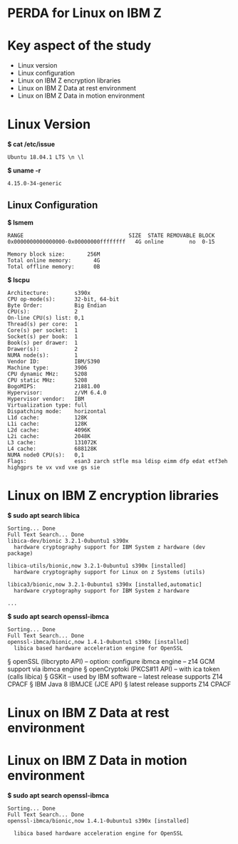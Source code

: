 # PERDA for Linux on IBM Z

# Key aspect of the study
* Linux version
* Linux configuration
* Linux on IBM Z encryption libraries
* Linux on IBM Z Data at rest environment
* Linux on IBM Z Data in motion environment

# Linux Version

**$ cat /etc/issue**
```
Ubuntu 18.04.1 LTS \n \l
```

**$ uname -r**
```
4.15.0-34-generic
```

## Linux Configuration

**$ lsmem**
```
RANGE                                 SIZE  STATE REMOVABLE BLOCK
0x0000000000000000-0x00000000ffffffff   4G online        no  0-15

Memory block size:       256M
Total online memory:       4G
Total offline memory:      0B
```

**$ lscpu**
```
Architecture:        s390x
CPU op-mode(s):      32-bit, 64-bit
Byte Order:          Big Endian
CPU(s):              2
On-line CPU(s) list: 0,1
Thread(s) per core:  1
Core(s) per socket:  1
Socket(s) per book:  1
Book(s) per drawer:  1
Drawer(s):           2
NUMA node(s):        1
Vendor ID:           IBM/S390
Machine type:        3906
CPU dynamic MHz:     5208
CPU static MHz:      5208
BogoMIPS:            21881.00
Hypervisor:          z/VM 6.4.0
Hypervisor vendor:   IBM
Virtualization type: full
Dispatching mode:    horizontal
L1d cache:           128K
L1i cache:           128K
L2d cache:           4096K
L2i cache:           2048K
L3 cache:            131072K
L4 cache:            688128K
NUMA node0 CPU(s):   0,1
Flags:               esan3 zarch stfle msa ldisp eimm dfp edat etf3eh highgprs te vx vxd vxe gs sie
```

# Linux on IBM Z encryption libraries

**$ sudo apt search libica**
```     
Sorting... Done
Full Text Search... Done
libica-dev/bionic 3.2.1-0ubuntu1 s390x
  hardware cryptography support for IBM System z hardware (dev package)

libica-utils/bionic,now 3.2.1-0ubuntu1 s390x [installed]
  hardware cryptography support for Linux on z Systems (utils)

libica3/bionic,now 3.2.1-0ubuntu1 s390x [installed,automatic]
  hardware cryptography support for IBM System z hardware

...

```
**$ sudo apt search openssl-ibmca**
```
Sorting... Done
Full Text Search... Done
openssl-ibmca/bionic,now 1.4.1-0ubuntu1 s390x [installed]
  libica based hardware acceleration engine for OpenSSL
```


§ openSSL (libcrypto API)
– option: configure ibmca engine
– z14 GCM support via ibmca engine
§ openCryptoki (PKCS#11 API)
– with ica token (calls libica)
§ GSKit
– used by IBM software
– latest release supports Z14 CPACF
§ IBM Java 8 IBMJCE (JCE API)
§ latest release supports Z14 CPACF 

# Linux on IBM Z Data at rest environment


# Linux on IBM Z Data in motion environment

**$ sudo apt search openssl-ibmca**
```
Sorting... Done
Full Text Search... Done
openssl-ibmca/bionic,now 1.4.1-0ubuntu1 s390x [installed]

  libica based hardware acceleration engine for OpenSSL
```

